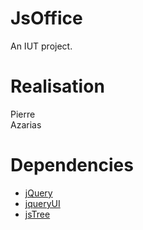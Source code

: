 # JsOffice

An IUT project.

Realisation
==========
Pierre  
Azarias  

Dependencies
==========
<ul>
  <li>
  <a href="http://jquery.com/">jQuery</a> 
  </li>
  <li>
    <a href="https://jqueryui.com/">jqueryUI</a>  
  </li>
  <li>
     <a href="http://www.jstree.com/">jsTree</a>  
  </li>
</ul>
 


